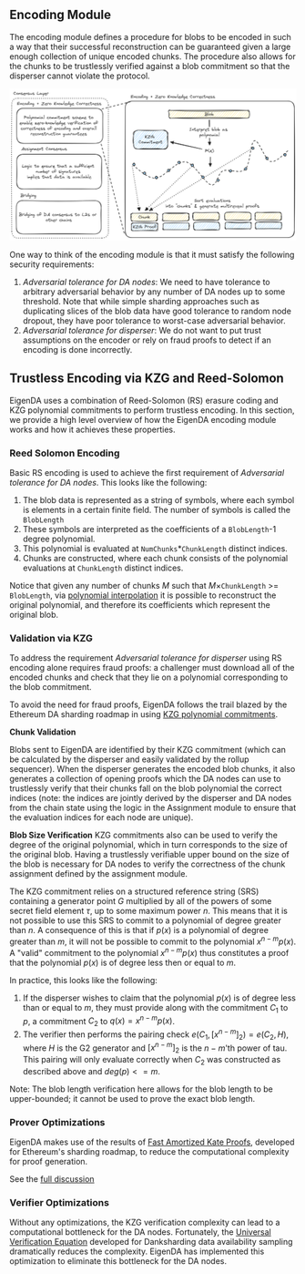 ## Encoding Module

The encoding module defines a procedure for blobs to be encoded in such a way that their successful reconstruction can be guaranteed given a large enough collection of unique encoded chunks. The procedure also allows for the chunks to be trustlessly verified against a blob commitment so that the disperser cannot violate the protocol.

![image](../../assets/encoding-module.png)

One way to think of the encoding module is that it must satisfy the following security requirements:
1. *Adversarial tolerance for DA nodes*: We need to have tolerance to arbitrary adversarial behavior by any number of DA nodes up to some threshold. Note that while simple sharding approaches such as duplicating slices of the blob data have good tolerance to random node dropout, they have poor tolerance to worst-case adversarial behavior.
2. *Adversarial tolerance for disperser*: We do not want to put trust assumptions on the encoder or rely on fraud proofs to detect if an encoding is done incorrectly.


## Trustless Encoding via KZG and Reed-Solomon

EigenDA uses a combination of Reed-Solomon (RS) erasure coding and KZG polynomial commitments to perform trustless  encoding. In this section, we provide a high level overview of how the EigenDA encoding module works and how it achieves these properties.

### Reed Solomon Encoding

Basic RS encoding is used to achieve the first requirement of *Adversarial tolerance for DA nodes*. This looks like the following:

1. The blob data is represented as a string of symbols, where each symbol is elements in a certain finite field. The number of symbols is called the `BlobLength`
2. These symbols are interpreted as the coefficients of a `BlobLength`-1 degree polynomial.
3. This polynomial is evaluated at `NumChunks`*`ChunkLength` distinct indices.
4. Chunks are constructed, where each chunk consists of the polynomial evaluations at `ChunkLength` distinct indices.

Notice that given any number of chunks $M$ such that $M \times$`ChunkLength` >= `BlobLength`, via [polynomial interpolation](https://en.wikipedia.org/wiki/Polynomial_interpolation) it is possible to reconstruct the original polynomial, and therefore its coefficients which represent the original blob. 

### Validation via KZG

To address the requirement *Adversarial tolerance for disperser* using RS encoding alone requires fraud proofs: a challenger must download all of the encoded chunks and check that they lie on a polynomial corresponding to the blob commitment. 

To avoid the need for fraud proofs, EigenDA follows the trail blazed by the Ethereum DA sharding roadmap in using [KZG polynomial commitments](https://dankradfeist.de/ethereum/2020/06/16/kate-polynomial-commitments.html). 

**Chunk Validation**

Blobs sent to EigenDA are identified by their KZG commitment (which can be calculated by the disperser and easily validated by the rollup sequencer). When the disperser generates the encoded blob chunks, it also generates a collection of opening proofs which the DA nodes can use to trustlessly verify that their chunks fall on the blob polynomial the correct indices (note: the indices are jointly derived by the disperser and DA nodes from the chain state using the logic in the Assignment module to ensure that the evaluation indices for each node are unique).

**Blob Size Verification**
KZG commitments also can be used to verify the degree of the original polynomial, which in turn corresponds to the size of the original blob. Having a trustlessly verifiable upper bound on the size of the blob is necessary for DA nodes to verify the correctness of the chunk assignment defined by the assignment module.

The KZG commitment relies on a structured reference string (SRS) containing a generator point $G$ multiplied by all of the powers of some secret field element $\tau$, up to some maximum power $n$. This means that it is not possible to use this SRS to commit to a polynomial of degree greater than $n$. A consequence of this is that if $p(x)$ is a polynomial of degree greater than $m$, it will not be possible to commit to the polynomial $x^{n-m}p(x)$. A "valid" commitment to the polynomial $x^{n-m}p(x)$ thus constitutes a proof that the polynomial $p(x)$ is of degree less then or equal to $m$. 

In practice, this looks like the following: 
1. If the disperser wishes to claim that the polynomial $p(x)$ is of degree less than or equal to $m$, they must provide along with the commitment $C_1$ to $p$, a commitment $C_2$ to $q(x) = x^{n-m}p(x)$. 
2. The verifier then performs the pairing check $e(C_1,[x^{n-m}]_2) = e(C_2,H)$, where $H$ is the G2 generator and $[x^{n-m}]_2$ is the $n-m$'th power of tau. This pairing will only evaluate correctly when $C_2$ was constructed as described above and $deg(p) <= m$. 

Note: The blob length verification here allows for the blob length to be upper-bounded; it cannot be used to prove the exact blob length.


### Prover Optimizations

EigenDA makes use of the results of [Fast Amortized Kate Proofs](https://github.com/khovratovich/Kate/blob/master/Kate_amortized.pdf), developed for Ethereum's sharding roadmap, to reduce the computational complexity for proof generation. 

See the [full discussion](./amortized-proving.md)


### Verifier Optimizations

Without any optimizations, the KZG verification complexity can lead to a computational bottleneck for the DA nodes. Fortunately, the [Universal Verification Equation](https://ethresear.ch/t/a-universal-verification-equation-for-data-availability-sampling/13240) developed for Danksharding data availability sampling dramatically reduces the complexity. EigenDA has implemented this optimization to eliminate this bottleneck for the DA nodes. 
